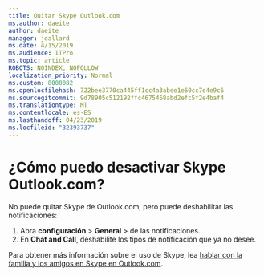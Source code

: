 ```yaml
---
title: Quitar Skype Outlook.com
ms.author: daeite
author: daeite
manager: joallard
ms.date: 4/15/2019
ms.audience: ITPro
ms.topic: article
ROBOTS: NOINDEX, NOFOLLOW
localization_priority: Normal
ms.custom: 8000082
ms.openlocfilehash: 722bee3770ca445ff1cc4a3abee1e60cc7e4e9c6
ms.sourcegitcommit: 9d78905c512192ffc4675468abd2efc5f2e4baf4
ms.translationtype: MT
ms.contentlocale: es-ES
ms.lasthandoff: 04/23/2019
ms.locfileid: "32393737"
---
```

# <a name="how-do-i-turn-off-skype-in-outlookcom"></a>¿Cómo puedo desactivar Skype Outlook.com?

No puede quitar Skype de Outlook.com, pero puede deshabilitar las notificaciones:

1. Abra **configuración** > **General** > **[](https://go.microsoft.com/fwlink/?linkid=2031594)** de las notificaciones. 
2. En **Chat and Call**, deshabilite los tipos de notificación que ya no desee.

Para obtener más información sobre el uso de Skype, lea [hablar con la familia y los amigos en Skype en Outlook.com](https://support.office.com/article/83c6a5b1-3921-479c-b9e9-e753ce59c1fa).